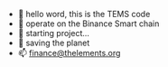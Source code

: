 - 👋 hello word, this is the TEMS code
- 👀 operate on the Binance Smart chain
- 🌱 starting project...
- 💞️ saving the planet 
- 📫 finance@thelements.org

<!---
TEMSCODE/TEMSCODE is a ✨ special ✨ repository because its `README.md` (TEMSCODE) appears on your GitHub profile.
You can click the Preview link to take a look at your changes.
--->
